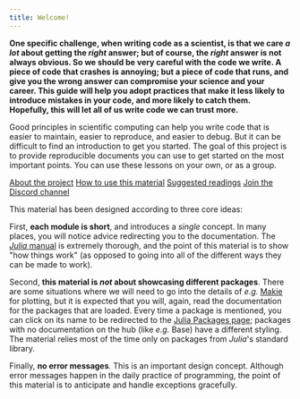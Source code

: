 ```yaml
---
title: Welcome!
---
```


**One specific challenge, when writing code as a scientist, is that we care *a
lot* about getting the *right* answer; but of course, the *right* answer is
not always obvious. So we should be very careful with the code we write. A
piece of code that crashes is annoying; but a piece of code that runs, and
give you the wrong answer can compromise your science and your career. This
guide will help you adopt practices that make it less likely to introduce
mistakes in your code, and more likely to catch them. Hopefully, this will let
all of us write code we can trust more.**

Good principles in scientific computing can help you write code that is easier
to maintain, easier to reproduce, and easier to debug. But it can be difficult
to find an introduction to get you started. The goal of this project is to
provide reproducible documents you can use to get started on the most important
points. You can use these lessons on your own, or as a group.

<div class="main-links">
    <span>
        <i class="fa-solid fa-question"></i>
        <a href="about" title="About the project">About the project</a>
    </span>
    <span>
        <i class="fa-solid fa-screwdriver-wrench"></i>
        <a href="howto" title="How to use this material">How to use this material</a>
    </span>
    <span>
        <i class="fa-solid fa-book"></i>
        <a href="readinglist" title="Suggested readings">Suggested readings</a>
    </span>
    <span>
        <i class="fa-brands fa-discord"></i>
        <a href="https://discord.gg/Ak2pK3yG9M" target="_blank" title="Join the Discord channel">Join the Discord channel</a>
    </span>
</div>

This material has been designed according to three core ideas:

First, **each module is short**, and introduces a *single* concept. In many
places, you will notice advice redirecting you to the documentation. The
[*Julia* manual](https://docs.julialang.org/en/v1/) is extremely thorough, and
the point of this material is to show "how things work" (as opposed to going
into all of the different ways they can be made to work).

Second, **this material is *not* about showcasing different packages**. There
are some situations where we will need to go into the details of *e.g.*
<span class='package'><span class='pkgname'><a href='https://juliapackages.com/p/Makie' target='_blank'>Makie</a></span></span> for plotting, but it is expected that you will, again, read the
documentation for the packages that are loaded. Every time a package is
mentioned, you can click on its name to be redirected to the [Julia Packages
page][jlhub]; packages with no documentation on the hub (like *e.g.* <span class='package no-hub'><span class='pkgname'>Base</span></span>)
have a different styling. The material relies most of the time only on
packages from *Julia*'s standard library.

[jlhub]: https://juliapackages.com/

Finally, **no error messages**. This is an important design concept. Although
error messages happen in the daily practice of programming, the point of this
material is to anticipate and handle exceptions gracefully.

